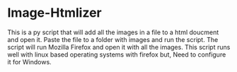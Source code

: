 Image-Htmlizer
==============

This is a py script that will add all the images in a file to a html doucment and open it.
Paste the file to a folder with images and run the script.
The script will run Mozilla Firefox and open it with all the images.
This script runs well with linux based operating systems with firefox but, Need to configure it for Windows.
